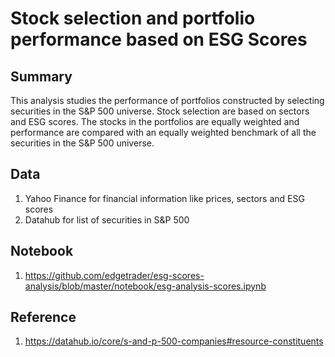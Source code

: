 # Stock selection and portfolio performance based on ESG Scores

## Summary

This analysis studies the performance of portfolios constructed by selecting securities in the S&P 500 universe.  Stock selection are based on sectors and ESG scores.  The stocks in the portfolios are equally weighted and performance are compared with an equally weighted benchmark of all the securities in the S&P 500 universe.  

## Data

1. Yahoo Finance for financial information like prices, sectors and ESG scores
2. Datahub for list of securities in S&P 500

## Notebook
1. https://github.com/edgetrader/esg-scores-analysis/blob/master/notebook/esg-analysis-scores.ipynb

## Reference

1. https://datahub.io/core/s-and-p-500-companies#resource-constituents
